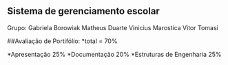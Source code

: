 ## Sistema de gerenciamento escolar

Grupo:
Gabriela Borowiak
Matheus Duarte
Vinicius Marostica
Vitor Tomasi

##Avaliação de Portifólio:
*total = 70%

*Apresentação	            25%
*Documentação	            20%
*Estruturas de Engenharia	25%
